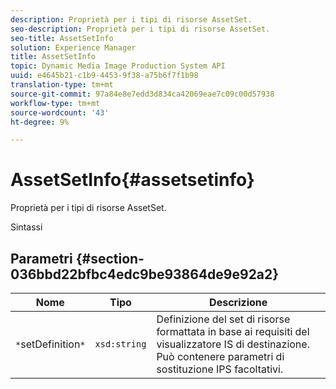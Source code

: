 ```yaml
---
description: Proprietà per i tipi di risorse AssetSet.
seo-description: Proprietà per i tipi di risorse AssetSet.
seo-title: AssetSetInfo
solution: Experience Manager
title: AssetSetInfo
topic: Dynamic Media Image Production System API
uuid: e4645b21-c1b9-4453-9f38-a75b6f7f1b98
translation-type: tm+mt
source-git-commit: 97a84e8e7edd3d834ca42069eae7c09c00d57938
workflow-type: tm+mt
source-wordcount: '43'
ht-degree: 9%

---
```



# AssetSetInfo{#assetsetinfo}

Proprietà per i tipi di risorse AssetSet.

Sintassi

## Parametri {#section-036bbd22bfbc4edc9be93864de9e92a2}

| Nome | Tipo | Descrizione |
|---|---|---|
| `*`setDefinition`*` | `xsd:string` | Definizione del set di risorse formattata in base ai requisiti del visualizzatore IS di destinazione. Può contenere parametri di sostituzione IPS facoltativi. |

